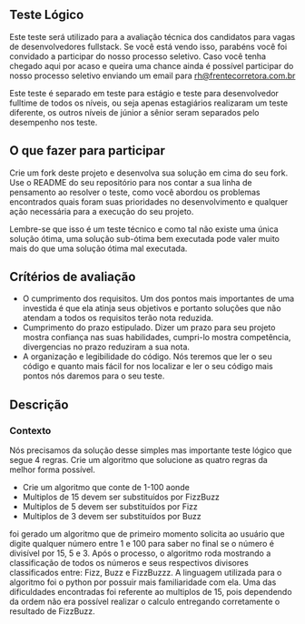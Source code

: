 ## Teste Lógico

Este teste será utilizado para a avaliação técnica dos candidatos para vagas de desenvolvedores fullstack. Se você está vendo isso, parabéns você foi convidado a participar do nosso processo seletivo. Caso você tenha chegado aqui por acaso e queira uma chance ainda é possível participar do nosso processo seletivo enviando um email para rh@frentecorretora.com.br

Este teste é separado em teste para estágio e teste para desenvolvedor fulltime de todos os níveis, ou seja apenas estagiários realizaram um teste diferente, os outros níveis de júnior a sênior seram separados pelo desempenho nos teste.

## O que fazer para participar

Crie um fork deste projeto e desenvolva sua solução em cima do seu fork. Use o README do seu repositório para nos contar a sua linha de pensamento ao resolver o teste, como você abordou os problemas encontrados quais foram suas prioridades no desenvolvimento e qualquer ação necessária para a execução do seu projeto.

Lembre-se que isso é um teste técnico e como tal não existe uma única solução ótima, uma solução sub-ótima bem executada pode valer muito mais do que uma solução ótima mal executada.

## Crítérios de avaliação

- O cumprimento dos requisitos. Um dos pontos mais importantes de uma investida é que ela atinja seus objetivos e portanto soluções que não atendam a todos os requisitos terão nota reduzida.
- Cumprimento do prazo estipulado. Dizer um prazo para seu projeto mostra confiança nas suas habilidades, cumpri-lo mostra competência, divergencias no prazo reduziram a sua nota.
- A organização e legibilidade do código. Nós teremos que ler o seu código e quanto mais fácil for nos localizar e ler o seu código mais pontos nós daremos para o seu teste.

## Descrição

### Contexto

Nós precisamos da solução desse simples mas importante teste lógico que segue 4 regras. Crie um algoritmo que solucione as quatro regras da melhor forma possível.

- Crie um algoritmo que conte de 1-100 aonde
- Multiplos de 15 devem ser substituídos por FizzBuzz
- Multiplos de 5 devem ser substituídos por Fizz
- Multiplos de 3 devem ser substituídos por Buzz


foi gerado um algoritmo que de primeiro momento solicita ao usuário que digite qualquer número entre 1 e 100 para saber no final se o número é divisível por 15, 5 e  3. Após o processo, o algoritmo roda mostrando a classificação de todos os números e seus respectivos divisores classificados entre: Fizz, Buzz e FizzBuzzz. A linguagem utilizada para o algoritmo foi o python por possuir mais familiaridade com ela. Uma das dificuldades encontradas foi referente ao multiplos de 15, pois dependendo da ordem não era possível realizar o calculo entregando corretamente o resultado de FizzBuzz.